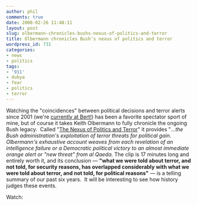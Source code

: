 ```yaml
---
author: phil
comments: true
date: 2008-02-26 11:48:11
layout: post
slug: olbermann-chronicles-bushs-nexus-of-politics-and-terror
title: Olbermann chronicles Bush's nexus of politics and terror
wordpress_id: 731
categories:
- news
- politics
tags:
- '911'
- dubya
- fear
- politics
- terror
---
```


Watching the "coincidences" between political decisions and terror alerts since 2001 (we're [currently at Bert!](http://www.geekandproud.net/terror/)) has been a favorite spectator sport of mine, but of course it takes Keith Olbermann to fully chronicle the ongoing Bush legacy.   Called "[The Nexus of Politics and Terror](http://www.huffingtonpost.com/2008/02/23/olbermann-timeline-how-t_n_88110.html)" it provides "_...the Bush administration's exploitation of terror threats for political gain. Olbermann's exhaustive account weaves from each revelation of an intelligence failure or a Democratic political victory to an almost immediate orange alert or "new threat" from al Qaeda._  The clip is 17 minutes long and entirely worth it, and its conclusion — **"what we were told about terror, and not told, for security reasons, has overlapped considerably with what we were told about terror, and not told, for political reasons"** — is a telling summary of our past six years.  It will be interesting to see how history judges these events.

Watch:

